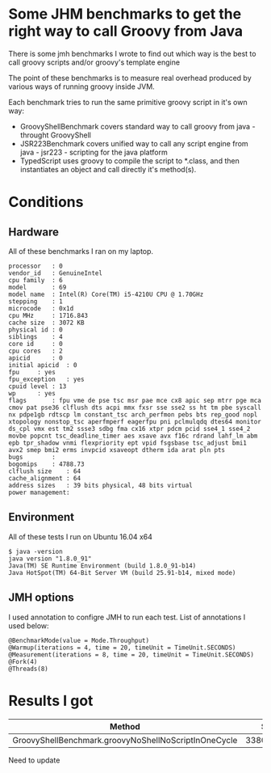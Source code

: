 # Some JHM benchmarks to get the right way to call Groovy from Java #
There is some jmh benchmarks I wrote to find out which way is the best to call groovy scripts and/or groovy's template engine

The point of these benchmarks is to measure real overhead produced by various ways of running groovy inside JVM.

Each benchmark tries to run the same primitive groovy script in it's own way: 

* GroovyShellBenchmark covers standard way to call groovy from java - throught GroovyShell
* JSR223Benchmark covers unified way to call any script engine from java - jsr223 - scripting for the java platform
* TypedScript uses groovy to compile the script to *.class, and then instantiates an object and call directly it's method(s). 

# Conditions #
## Hardware ##
All of these benchmarks I ran on my laptop.
```
processor	: 0
vendor_id	: GenuineIntel
cpu family	: 6
model		: 69
model name	: Intel(R) Core(TM) i5-4210U CPU @ 1.70GHz
stepping	: 1
microcode	: 0x1d
cpu MHz		: 1716.843
cache size	: 3072 KB
physical id	: 0
siblings	: 4
core id		: 0
cpu cores	: 2
apicid		: 0
initial apicid	: 0
fpu		: yes
fpu_exception	: yes
cpuid level	: 13
wp		: yes
flags		: fpu vme de pse tsc msr pae mce cx8 apic sep mtrr pge mca cmov pat pse36 clflush dts acpi mmx fxsr sse sse2 ss ht tm pbe syscall nx pdpe1gb rdtscp lm constant_tsc arch_perfmon pebs bts rep_good nopl xtopology nonstop_tsc aperfmperf eagerfpu pni pclmulqdq dtes64 monitor ds_cpl vmx est tm2 ssse3 sdbg fma cx16 xtpr pdcm pcid sse4_1 sse4_2 movbe popcnt tsc_deadline_timer aes xsave avx f16c rdrand lahf_lm abm epb tpr_shadow vnmi flexpriority ept vpid fsgsbase tsc_adjust bmi1 avx2 smep bmi2 erms invpcid xsaveopt dtherm ida arat pln pts
bugs		:
bogomips	: 4788.73
clflush size	: 64
cache_alignment	: 64
address sizes	: 39 bits physical, 48 bits virtual
power management:
```
## Environment ##
All of these tests I run on Ubuntu 16.04 x64
```
$ java -version
java version "1.8.0_91"
Java(TM) SE Runtime Environment (build 1.8.0_91-b14)
Java HotSpot(TM) 64-Bit Server VM (build 25.91-b14, mixed mode)
```

## JMH options ##
I used annotation to configre JMH to run each test. 
List of annotations I used below:
```
@BenchmarkMode(value = Mode.Throughput)
@Warmup(iterations = 4, time = 20, timeUnit = TimeUnit.SECONDS)
@Measurement(iterations = 8, time = 20, timeUnit = TimeUnit.SECONDS)
@Fork(4)
@Threads(8)
```

# Results I got #

| Method                                                                        | Score          | Error          | Units |
|-------------------------------------------------------------------------------|----------------|----------------|-------|
|GroovyShellBenchmark.groovyNoShellNoScriptInOneCycle                           |3380448.142     | ±107825.500    | ops/s |

Need to update
